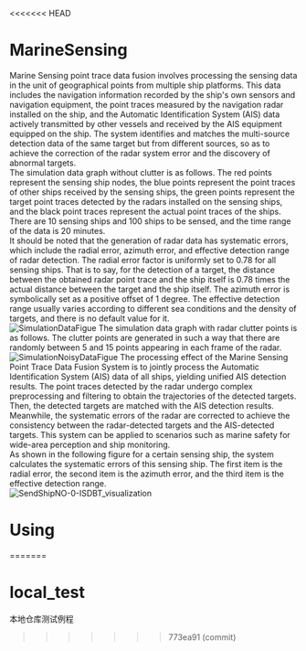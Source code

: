 <<<<<<< HEAD
# MarineSensing
Marine Sensing point trace data fusion involves processing the sensing data in the unit of geographical points from multiple ship platforms. This data includes the navigation information recorded by the ship's own sensors and navigation equipment, the point traces measured by the navigation radar installed on the ship, and the Automatic Identification System (AIS) data actively transmitted by other vessels and received by the AIS equipment equipped on the ship. The system identifies and matches the multi-source detection data of the same target but from different sources, so as to achieve the correction of the radar system error and the discovery of abnormal targets.<br>
The simulation data graph without clutter is as follows. The red points represent the sensing ship nodes, the blue points represent the point traces of other ships received by the sensing ships, the green points represent the target point traces detected by the radars installed on the sensing ships, and the black point traces represent the actual point traces of the ships. There are 10 sensing ships and 100 ships to be sensed, and the time range of the data is 20 minutes.<br>
It should be noted that the generation of radar data has systematic errors, which include the radial error, azimuth error, and effective detection range of radar detection. The radial error factor is uniformly set to 0.78 for all sensing ships. That is to say, for the detection of a target, the distance between the obtained radar point trace and the ship itself is 0.78 times the actual distance between the target and the ship itself. The azimuth error is symbolically set as a positive offset of 1 degree. The effective detection range usually varies according to different sea conditions and the density of targets, and there is no default value for it. <br>
![SimulationDataFigue](https://github.com/user-attachments/assets/b719cd59-7efc-42c0-a7c7-d3f2ed8e85f2)
The simulation data graph with radar clutter points is as follows. The clutter points are generated in such a way that there are randomly between 5 and 15 points appearing in each frame of the radar.  <br>
![SimulationNoisyDataFigue](https://github.com/user-attachments/assets/5198b7ab-bed6-4a29-abef-55b904f46614)
The processing effect of the Marine Sensing Point Trace Data Fusion System is to jointly process the Automatic Identification System (AIS) data of all ships, yielding unified AIS detection results. The point traces detected by the radar undergo complex preprocessing and filtering to obtain the trajectories of the detected targets. Then, the detected targets are matched with the AIS detection results. Meanwhile, the systematic errors of the radar are corrected to achieve the consistency between the radar-detected targets and the AIS-detected targets. This system can be applied to scenarios such as marine safety for wide-area perception and ship monitoring. <br>
As shown in the following figure for a certain sensing ship, the system calculates the systematic errors of this sensing ship. The first item is the radial error, the second item is the azimuth error, and the third item is the effective detection range. <br>
![SendShipNO-0-ISDBT_visualization](https://github.com/user-attachments/assets/27d8f57b-cfdd-46d3-a0bd-c743b2f73187)
# Using
=======
# local_test
 本地仓库测试例程
>>>>>>> 773ea91 (commit)
